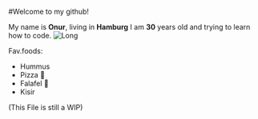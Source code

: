 #Welcome to my github!

My name is **Onur**, living in **Hamburg**  I am **30** years old and trying to learn how to code.
![Long](http://medien.budopedia.de/images/3/39/04_2_Tiere_DracheSW1.png)

Fav.foods:
- Hummus
- Pizza 🍕
- Falafel 🌯
- Kisir


(This File is still a WIP)




